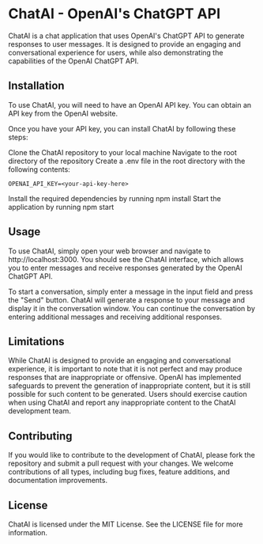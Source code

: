 <!--
 * @Description: 
 * @Logo:                                                               ▄   ▄
 * ░██████╗██╗░░██╗░█████╗░░██╗░░░░░░░██╗███╗░░██╗  ░█████╗░░█████╗░██╗ █▀█▀█
 * ██╔════╝██║░░██║██╔══██╗░██║░░██╗░░██║████╗░██║  ██╔══██╗██╔══██╗██║ █▄█▄█
 * ╚█████╗░███████║███████║░╚██╗████╗██╔╝██╔██╗██║  ██║░░╚═╝███████║██║ ███  ▄▄
 * ░╚═══██╗██╔══██║██╔══██║░░████╔═████║░██║╚████║  ██║░░██╗██╔══██║██║ ████▐█ █
 * ██████╔╝██║░░██║██║░░██║░░╚██╔╝░╚██╔╝░██║░╚███║  ╚█████╔╝██║░░██║██║ ████   █
 * ╚═════╝░╚═╝░░╚═╝╚═╝░░╚═╝░░░╚═╝░░░╚═╝░░╚═╝░░╚══╝  ░╚════╝░╚═╝░░╚═╝╚═╝ ▀▀▀▀▀▀▀
 * @Author: Shawn C
 * Copyright (c) 2023 by Shawn C., All Rights Reserved. 
-->
# ChatAI - OpenAI's ChatGPT API
ChatAI is a chat application that uses OpenAI's ChatGPT API to generate responses to user messages. It is designed to provide an engaging and conversational experience for users, while also demonstrating the capabilities of the OpenAI ChatGPT API.

## Installation
To use ChatAI, you will need to have an OpenAI API key. You can obtain an API key from the OpenAI website.

Once you have your API key, you can install ChatAI by following these steps:

Clone the ChatAI repository to your local machine
Navigate to the root directory of the repository
Create a .env file in the root directory with the following contents:
```
OPENAI_API_KEY=<your-api-key-here>
```
Install the required dependencies by running npm install
Start the application by running npm start
## Usage
To use ChatAI, simply open your web browser and navigate to http://localhost:3000. You should see the ChatAI interface, which allows you to enter messages and receive responses generated by the OpenAI ChatGPT API.

To start a conversation, simply enter a message in the input field and press the "Send" button. ChatAI will generate a response to your message and display it in the conversation window. You can continue the conversation by entering additional messages and receiving additional responses.

## Limitations
While ChatAI is designed to provide an engaging and conversational experience, it is important to note that it is not perfect and may produce responses that are inappropriate or offensive. OpenAI has implemented safeguards to prevent the generation of inappropriate content, but it is still possible for such content to be generated. Users should exercise caution when using ChatAI and report any inappropriate content to the ChatAI development team.

## Contributing
If you would like to contribute to the development of ChatAI, please fork the repository and submit a pull request with your changes. We welcome contributions of all types, including bug fixes, feature additions, and documentation improvements.

## License
ChatAI is licensed under the MIT License. See the LICENSE file for more information.



